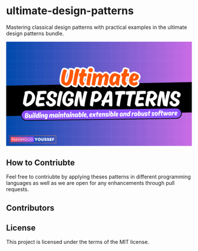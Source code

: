 # ultimate-design-patterns

Mastering classical design patterns with practical examples in the ultimate design patterns bundle.

<p>
  <a href="https://www.udemy.com/course/draft/5825958/?referralCode=C4486750B8FA2ABC3F46"><img src="images/ultimate-design-patterns.png" /> </a>
</p>


## How to Contriubte 
Feel free to contriubte by applying theses patterns in different programming languages as well as we are open for any enhancements through pull requests.

## Contributors

## License

This project is licensed under the terms of the MIT license.
